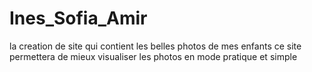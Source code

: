 # Ines_Sofia_Amir
la creation de site qui contient les belles photos de mes enfants
ce site permettera de mieux visualiser les photos en mode pratique et simple
